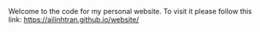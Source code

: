 Welcome to the code for my personal website. To visit it please follow this link: https://ailinhtran.github.io/website/
